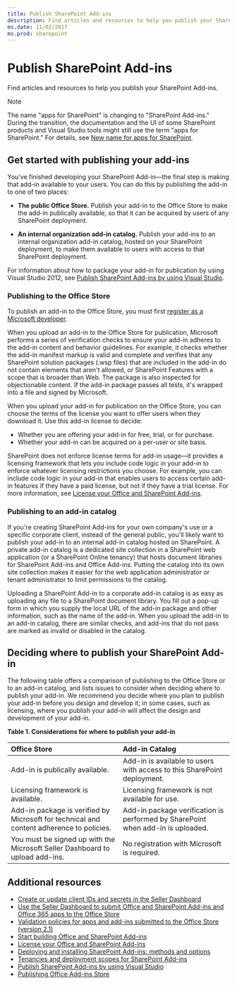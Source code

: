 ```yaml
---
title: Publish SharePoint Add-ins
description: Find articles and resources to help you publish your SharePoint Add-ins.
ms.date: 11/02/2017
ms.prod: sharepoint
---
```


# Publish SharePoint Add-ins

Find articles and resources to help you publish your SharePoint Add-ins.
 
> [!NOTE]
> The name "apps for SharePoint" is changing to "SharePoint Add-ins." During the transition, the documentation and the UI of some SharePoint products and Visual Studio tools might still use the term "apps for SharePoint." For details, see [New name for apps for SharePoint](new-name-for-apps-for-sharepoint.md).

## Get started with publishing your add-ins
<a name="bk_gettingstarted"> </a>

You've finished developing your SharePoint Add-in—the final step is making that add-in available to your users. You can do this by publishing the add-in to one of two places:

- **The public Office Store.** Publish your add-in to the Office Store to make the add-in publically available, so that it can be acquired by users of any SharePoint deployment.

- **An internal organization add-in catalog.** Publish your add-ins to an internal organization add-in catalog, hosted on your SharePoint deployment, to make them available to users with access to that SharePoint deployment.

For information about how to package your add-in for publication by using Visual Studio 2012, see [Publish SharePoint Add-ins by using Visual Studio](publish-sharepoint-add-ins-by-using-visual-studio.md).

### Publishing to the Office Store

To publish an add-in to the Office Store, you must first [register as a Microsoft developer](https://sellerdashboard.microsoft.com/Registration). 

When you upload an add-in to the Office Store for publication, Microsoft performs a series of verification checks to ensure your add-in adheres to the add-in content and behavior guidelines. For example, it checks whether the add-in manifest markup is valid and complete and verifies that any SharePoint solution packages (.wsp files) that are included in the add-in do not contain elements that aren't allowed, or SharePoint Features with a scope that is broader than Web. The package is also inspected for objectionable content. If the add-in package passes all tests, it's wrapped into a file and signed by Microsoft.

When you upload your add-in for publication on the Office Store, you can choose the terms of the license you want to offer users when they download it. Use this add-in license to decide: 

- Whether you are offering your add-in for free, trial, or for purchase.
- Whether your add-in can be acquired on a per-user or site basis.

SharePoint does not enforce license terms for add-in usage—it provides a licensing framework that lets you include code logic in your add-in to enforce whatever licensing restrictions you choose. For example, you can include code logic in your add-in that enables users to access certain add-in features if they have a paid license, but not if they have a trial license. For more information, see [License your Office and SharePoint Add-ins](http://msdn.microsoft.com/library/license-your-office-and-sharepoint-add-ins%28Office.15%29.aspx).

### Publishing to an add-in catalog

If you're creating SharePoint Add-ins for your own company's use or a specific corporate client, instead of the general public, you'll likely want to publish your add-in to an internal add-in catalog hosted on SharePoint. A private add-in catalog is a dedicated site collection in a SharePoint web application (or a SharePoint Online tenancy) that hosts document libraries for SharePoint Add-ins and Office Add-ins. Putting the catalog into its own site collection makes it easier for the web application administrator or tenant administrator to limit permissions to the catalog.

Uploading a SharePoint Add-in to a corporate add-in catalog is as easy as uploading any file to a SharePoint document library. You fill out a pop-up form in which you supply the local URL of the add-in package and other information, such as the name of the add-in. When you upload the add-in to an add-in catalog, there are similar checks, and add-ins that do not pass are marked as invalid or disabled in the catalog.

## Deciding where to publish your SharePoint Add-in
<a name="bk_decide"> </a>

The following table offers a comparison of publishing to the Office Store or to an add-in catalog, and lists issues to consider when deciding where to publish your add-in. We recommend you decide where you plan to publish your add-in before you design and develop it; in some cases, such as licensing, where you publish your add-in will affect the design and development of your add-in.

**Table 1. Considerations for where to publish your add-in**

|**Office Store**|**Add-in Catalog**|
|:-----|:-----|
|Add-in is publically available.|Add-in is available to users with access to this SharePoint deployment.|
|Licensing framework is available.|Licensing framework is not available for use.|
|Add-in package is verified by Microsoft for technical and content adherence to policies.|Add-in package verification is performed by SharePoint when add-in is uploaded.|
|You must be signed up with the Microsoft Seller Dashboard to upload add-ins.|No registration with Microsoft is required.|

## Additional resources
<a name="bk_addresources"> </a>

-  [Create or update client IDs and secrets in the Seller Dashboard](http://msdn.microsoft.com/library/create-or-update-client-ids-and-secrets-in-the-seller-dashboard%28Office.15%29.aspx)
-  [Use the Seller Dashboard to submit Office and SharePoint Add-ins and Office 365 apps to the Office Store](http://msdn.microsoft.com/library/use-the-seller-dashboard-to-submit-office-and-sharepoint-add-ins-and-office-365-apps-to-the-office-store%28Office.15%29.aspx)
-  [Validation policies for apps and add-ins submitted to the Office Store (version 2.1)](http://msdn.microsoft.com/library/validation-policies-for-apps-and-add-ins-submitted-to-the-office-store-version-2-1%28Office.15%29.aspx)
-  [Start building Office and SharePoint Add-ins](http://msdn.microsoft.com/library/187f8c8c-1b15-471c-80b5-69a40e67deea.aspx)
-  [License your Office and SharePoint Add-ins](http://msdn.microsoft.com/library/license-your-office-and-sharepoint-add-ins%28Office.15%29.aspx)
-  [Deploying and installing SharePoint Add-ins: methods and options](deploying-and-installing-sharepoint-add-ins-methods-and-options.md)
-  [Tenancies and deployment scopes for SharePoint Add-ins](tenancies-and-deployment-scopes-for-sharepoint-add-ins.md)
-  [Publish SharePoint Add-ins by using Visual Studio](publish-sharepoint-add-ins-by-using-visual-studio.md)
-  [Publishing Office Add-ins Store](http://social.msdn.microsoft.com/Forums/en-US/officestore)
    
 

